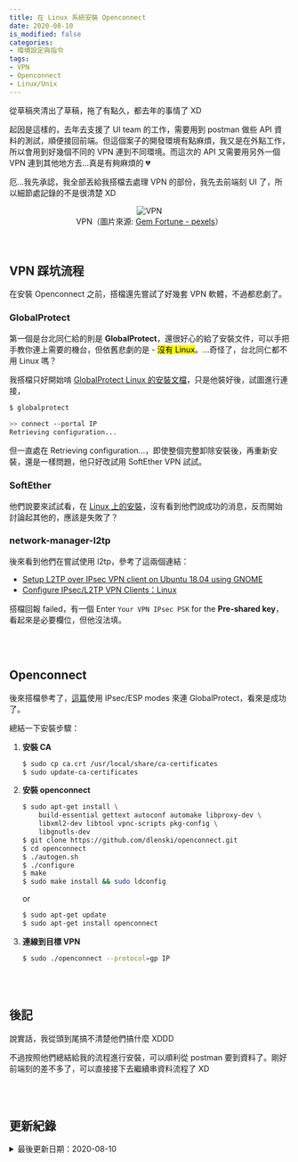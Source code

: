```yaml
---
title: 在 Linux 系統安裝 Openconnect
date: 2020-08-10 
is_modified: false
categories:
- 環境設定與指令
tags:
- VPN
- Openconnect
- Linux/Unix
--- 
```


從草稿夾清出了草稿，拖了有點久，都去年的事情了 XD
  
起因是這樣的，去年去支援了 UI team 的工作，需要用到 postman 做些 API 資料的測試，順便接回前端。但這個案子的開發環境有點麻煩，我又是在外點工作，所以會用到好幾個不同的 VPN 連到不同環境。而這次的 API 又需要用另外一個 VPN 連到其他地方去...真是有夠麻煩的 :broken_heart: 
  
厄...我先承認，我全部丟給我搭檔去處理 VPN 的部份，我先去前端刻 UI 了，所以細節處記錄的不是很清楚 XD

<!--more-->

<center> <img src="https://i.imgur.com/GcpptAh.jpg?1" alt="VPN"></center>
<center class="imgtext">VPN（圖片來源: <a href="https://www.pexels.com/zh-tw/photo/nordvpn-vpn-vpn-2063636/" class="imgtext">Gem Fortune - pexels</a>）</center>
<br><br>

## VPN 踩坑流程

在安裝 Openconnect 之前，搭檔還先嘗試了好幾套 VPN 軟體，不過都悲劇了。

### GlobalProtect

第一個是台北同仁給的則是  **GlobalProtect**，還很好心的給了安裝文件，可以手把手教你連上需要的機台，但依舊悲劇的是 - <mark>沒有 Linux</mark>。...奇怪了，台北同仁都不用 Linux 嗎？

我搭檔只好開始啃 [GlobalProtect Linux 的安裝文檔](https://docs.paloaltonetworks.com/globalprotect/4-1/globalprotect-app-user-guide/globalprotect-app-for-linux.html)，只是他裝好後，試圖進行連接，
 
```bash 
$ globalprotect 
                                                                       
>> connect --portal IP
Retrieving configuration...  
```

但一直處在 Retrieving configuration...，即使整個完整卸除安裝後，再重新安裝，還是一樣問題，他只好改試用 SoftEther VPN 試試。
<br>

###  SoftEther

他們說要來試試看，在 [Linux 上的安裝](https://linuxconfig.org/setting-up-softether-vpn-server-on-ubuntu-16-04-xenial-xerus-linux)，沒有看到他們說成功的消息，反而開始討論起其他的，應該是失敗了？
<br>

### network-manager-l2tp

後來看到他們在嘗試使用 l2tp，參考了這兩個連結：
- [Setup L2TP over IPsec VPN client on Ubuntu 18.04 using GNOME](https://20notes.net/linux/setup-l2tp-over-ipsec-client-on-ubuntu-18-04-using-gnome/)
- [Configure IPsec/L2TP VPN Clients：Linux](https://github.com/hwdsl2/setup-ipsec-vpn/blob/master/docs/clients.md#linux)

搭檔回報 failed，有一個 Enter `Your VPN IPsec PSK` for the **Pre-shared key**，看起來是必要欄位，但他沒法填。

<br><br>

## Openconnect

後來搭檔參考了，[這篇](https://askubuntu.com/questions/686186/how-to-connect-my-ubuntu-to-my-workplace-globalprotect-vpn-using-win-7-vm)使用 IPsec/ESP modes 來連 GlobalProtect，看來是成功了。

總結一下安裝步驟：

1. **安裝 CA**
    ```bash
    $ sudo cp ca.crt /usr/local/share/ca-certificates
    $ sudo update-ca-certificates
    ```

2. **安裝 openconnect**
    ```bash
    $ sudo apt-get install \
        build-essential gettext autoconf automake libproxy-dev \
        libxml2-dev libtool vpnc-scripts pkg-config \
        libgnutls-dev
    $ git clone https://github.com/dlenski/openconnect.git
    $ cd openconnect
    $ ./autogen.sh
    $ ./configure
    $ make
    $ sudo make install && sudo ldconfig
    ```

    or

    ```bash
    $ sudo apt-get update
    $ sudo apt-get install openconnect
    ```

3. **連線到目標 VPN**
    ```bash
    $ sudo ./openconnect --protocol=gp IP
    ```

<br><br> 

## 後記
說實話，我從頭到尾搞不清楚他們搞什麼 XDDD

不過按照他們總結給我的流程進行安裝，可以順利從 postman 要到資料了。剛好前端刻的差不多了，可以直接接下去繼續串資料流程了 XD

<br><br> 

## 更新紀錄
<details class="update_stamp">
  <summary>最後更新日期：2020-08-10</summary>
  <ul>
    <li>2020-08-10 發布</li>
    <li>2020-06-04 完稿</li>
    <li>2019-09-24 起稿</li>
  </ul>
</details>
